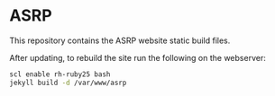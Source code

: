 # ASRP

This repository contains the ASRP website static build files.

After updating, to rebuild the site run the following on the webserver:

```bash
scl enable rh-ruby25 bash
jekyll build -d /var/www/asrp
```
